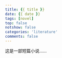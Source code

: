 ```yaml
---
title: {{ title }}
date: {{ date }}
tags: [novel]
top: false
notshow: false
categories: 'literature'
comments: false
---
```


这是一部短篇小说......

<!-- more -->